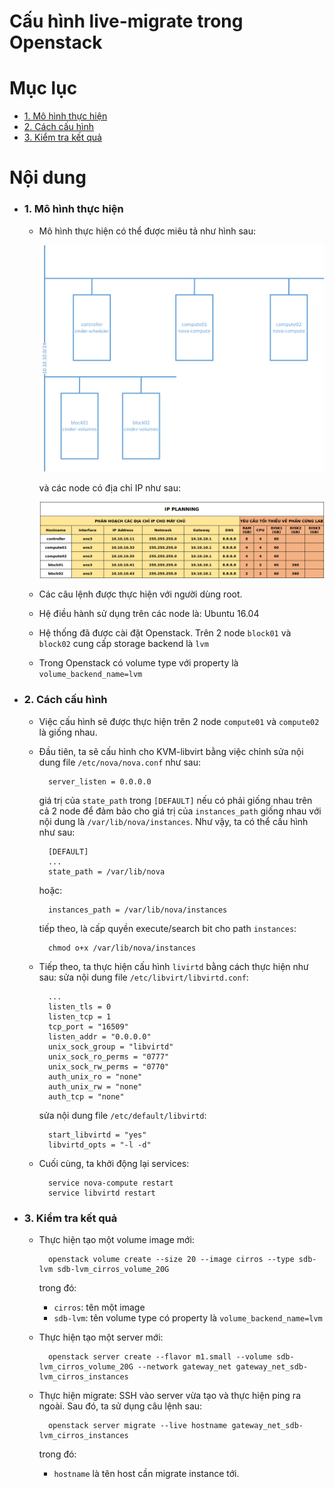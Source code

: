 # Cấu hình live-migrate trong Openstack


# Mục lục

- [1. Mô hình thực hiện](#model)
- [2. Cách cấu hình](#config)
- [3. Kiểm tra kết quả](#result)


# Nội dung
- ### <a name="model">1. Mô hình thực hiện</a>
    - Mô hình thực hiện có thể được miêu tả như hình sau:
    
        ![live-openstack.png](images/live-openstack.png)
        
        và các node có địa chỉ IP như sau:
        
        ![ip-live-openstack.png](images/ip-live-openstack.png)
        
    - Các câu lệnh được thực hiện với người dùng root.
    - Hệ điều hành sử dụng trên các node là: Ubuntu 16.04
    - Hệ thống đã được cài đặt Openstack. Trên 2 node `block01` và `block02` cung cấp storage backend là `lvm`
    - Trong Openstack có volume type với property là `volume_backend_name=lvm`
    
- ### <a name="config">2. Cách cấu hình</a>

    - Việc cấu hình sẽ được thực hiện trên 2 node `compute01` và `compute02` là giống nhau.
    - Đầu tiên, ta sẽ cấu hình cho KVM-libvirt bằng việc chỉnh sửa nội dung file `/etc/nova/nova.conf` như sau:
    
            server_listen = 0.0.0.0
        
        giá trị của `state_path` trong `[DEFAULT]` nếu có phải giống nhau trên cả 2 node để đảm bảo cho giá trị của `instances_path` giống nhau với nội dung là `/var/lib/nova/instances`. Như vậy, ta có thể cấu hình như sau:
        
            [DEFAULT]
            ...
            state_path = /var/lib/nova
            
        hoặc:
        
            instances_path = /var/lib/nova/instances
            
        tiếp theo, là cấp quyền execute/search bit cho path `instances`:
        
            chmod o+x /var/lib/nova/instances
            
    - Tiếp theo, ta thực hiện cấu hình `livirtd` bằng cách thực hiện như sau:
        sửa nội dung file `/etc/libvirt/libvirtd.conf`:
        
            ...
            listen_tls = 0
            listen_tcp = 1
            tcp_port = "16509"
            listen_addr = "0.0.0.0"
            unix_sock_group = "libvirtd"
            unix_sock_ro_perms = "0777"
            unix_sock_rw_perms = "0770"
            auth_unix_ro = "none"
            auth_unix_rw = "none"
            auth_tcp = "none"
            
        sửa nội dung file `/etc/default/libvirtd`:
        
            start_libvirtd = "yes"
            libvirtd_opts = "-l -d"
            
    - Cuối cùng, ta khởi động lại services:
    
            service nova-compute restart
            service libvirtd restart
            
- ### <a name="result">3. Kiểm tra kết quả</a>
    - Thực hiện tạo một volume image mới:
    
            openstack volume create --size 20 --image cirros --type sdb-lvm sdb-lvm_cirros_volume_20G
            
        trong đó:
        - `cirros`: tên một image
        - `sdb-lvm`: tên volume type có property là `volume_backend_name=lvm`
        
    - Thực hiện tạo một server mới:
    
            openstack server create --flavor m1.small --volume sdb-lvm_cirros_volume_20G --network gateway_net gateway_net_sdb-lvm_cirros_instances
            
    - Thực hiện migrate:
        SSH vào server vừa tạo và thực hiện ping ra ngoài. Sau đó, ta sử dụng câu lệnh sau:
        
            openstack server migrate --live hostname gateway_net_sdb-lvm_cirros_instances
            
        trong đó:
        - `hostname` là tên host cần migrate instance tới.

